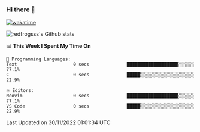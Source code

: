 ### Hi there 👋

[![wakatime](https://wakatime.com/badge/user/2cbd8003-b8b8-4565-92d7-ad9c23ff1846.svg)](https://wakatime.com/@2cbd8003-b8b8-4565-92d7-ad9c23ff1846)

<img src="https://github-readme-stats.vercel.app/api?username=redfrogsss&show_icons=true" alt="redfrogsss's Github stats"></img>

<!--START_SECTION:waka-->
📊 **This Week I Spent My Time On** 

```text
💬 Programming Languages: 
Text                     0 secs              ███████████████████░░░░░░   77.1% 
C                        0 secs              █████░░░░░░░░░░░░░░░░░░░░   22.9%

🔥 Editors: 
Neovim                   0 secs              ███████████████████░░░░░░   77.1% 
VS Code                  0 secs              █████░░░░░░░░░░░░░░░░░░░░   22.9%

```


 Last Updated on 30/11/2022 01:01:34 UTC
<!--END_SECTION:waka-->
